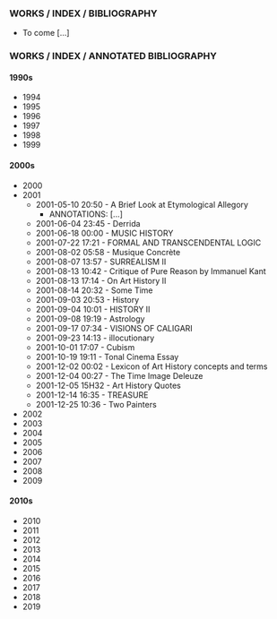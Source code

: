 ### WORKS / INDEX / BIBLIOGRAPHY
* To come [...]

### WORKS / INDEX / ANNOTATED BIBLIOGRAPHY

#### 1990s
* 1994
* 1995
* 1996
* 1997
* 1998
* 1999

#### 2000s
* 2000
* 2001
  * 2001-05-10 20:50 - A Brief Look at Etymological Allegory
    * ANNOTATIONS: [...]
  * 2001-06-04 23:45 - Derrida
  * 2001-06-18 00:00 - MUSIC HISTORY
  * 2001-07-22 17:21 - FORMAL AND TRANSCENDENTAL LOGIC
  * 2001-08-02 05:58 - Musique Concrète
  * 2001-08-07 13:57 - SURREALISM II
  * 2001-08-13 10:42 - Critique of Pure Reason by Immanuel Kant
  * 2001-08-13 17:14 - On Art History II
  * 2001-08-14 20:32 - Some Time
  * 2001-09-03 20:53 - History
  * 2001-09-04 10:01 - HISTORY II
  * 2001-09-08 19:19 - Astrology
  * 2001-09-17 07:34 - VISIONS OF CALIGARI
  * 2001-09-23 14:13 - illocutionary
  * 2001-10-01 17:07 - Cubism
  * 2001-10-19 19:11 - Tonal Cinema Essay
  * 2001-12-02 00:02 - Lexicon of Art History concepts and terms
  * 2001-12-04 00:27 - The Time Image Deleuze
  * 2001-12-05 15H32 - Art History Quotes
  * 2001-12-14 16:35 - TREASURE
  * 2001-12-25 10:36 - Two Painters
* 2002
* 2003
* 2004
* 2005
* 2006
* 2007
* 2008
* 2009

#### 2010s
* 2010
* 2011
* 2012
* 2013
* 2014
* 2015
* 2016
* 2017
* 2018
* 2019

